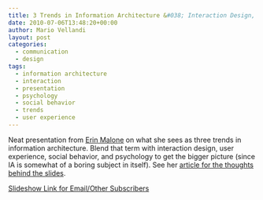 ```yaml
---
title: 3 Trends in Information Architecture &#038; Interaction Design, by Erin Malone
date: 2010-07-06T13:48:20+00:00
author: Mario Vellandi
layout: post
categories:
  - communication
  - design
tags:
  - information architecture
  - interaction
  - presentation
  - psychology
  - social behavior
  - trends
  - user experience
---
```

Neat presentation from [Erin Malone](http://www.emdezine.com/) on what she sees as three trends in information architecture. Blend that term with interaction design, user experience, social behavior, and psychology to get the bigger picture (since IA is somewhat of a boring subject in itself). See her [article for the thoughts behind the slides](http://www.emdezine.com/deziningInteractions/2010/05/14/the-future-is-already-here-three-trends-in-ia/).

[Slideshow Link for Email/Other Subscribers](http://www.emdezine.com/deziningInteractions/2010/05/14/the-future-is-already-here-three-trends-in-ia/)
